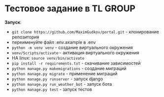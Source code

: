 # Тестовое задание в TL GROUP

**Запуск**:

- `git clone https://github.com/MaximGudkov/portal.git` - клонирование репозитория
- переименуйте файл .env.axample в .env
- `python -m venv venv` - создание виртуального окружения
- `venv/Scripts/activate` - активация виртуального окружения
-  НА linux: `source venv/bin/activate`
- `pip install -r requirements.txt` - скачивание зависимостей
- `python manage.py makemigrations` - создание миграций
- `python manage.py migrate` - применение миграций
- `python manage.py runserver` - запуск django
- `python manage.py run_weather_bot` - запуск бота
- `python manage.py test` - запуск тестов
